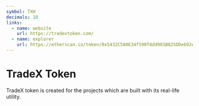 ```yaml
---
symbol: TXH
decimals: 18
links:
  - name: website
    url: https://tradextoken.com/
  - name: explorer
    url: https://etherscan.io/token/0x5432C580E34f590f4dd901B825DDeb92e905e826
---
```


# TradeX Token

TradeX token is created for the projects which are built with its real-life utility.
